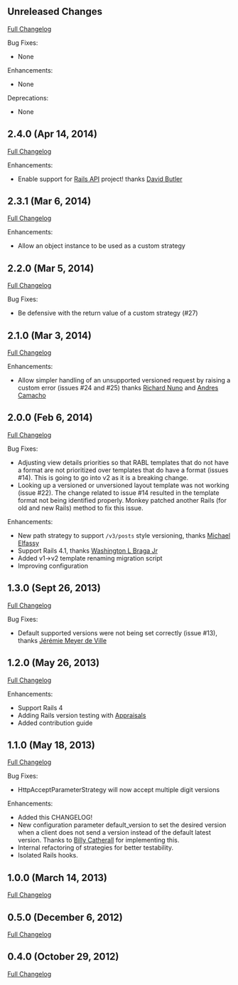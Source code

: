## Unreleased Changes

[Full Changelog](https://github.com/bwillis/versioncake/compare/v2.4...master)

Bug Fixes:

* None

Enhancements:

* None

Deprecations:

* None

## 2.4.0 (Apr 14, 2014)

[Full Changelog](https://github.com/bwillis/versioncake/compare/v2.3...v2.4)

Enhancements:

* Enable support for [Rails API](https://github.com/rails-api/rails-api) project! thanks [David Butler](https://github.com/dwbutler)

## 2.3.1 (Mar 6, 2014)

[Full Changelog](https://github.com/bwillis/versioncake/compare/v2.2...v2.3)

Enhancements:

* Allow an object instance to be used as a custom strategy

## 2.2.0 (Mar 5, 2014)

[Full Changelog](https://github.com/bwillis/versioncake/compare/v2.1...v2.2)

Bug Fixes:

* Be defensive with the return value of a custom strategy (#27)

## 2.1.0 (Mar 3, 2014)

[Full Changelog](https://github.com/bwillis/versioncake/compare/v2.0...v2.1)

Enhancements:

* Allow simpler handling of an unsupported versioned request by raising a custom error (issues #24 and #25) thanks [Richard Nuno](https://github.com/richardnuno) and [Andres Camacho](https://github.com/andresfcamacho)

## 2.0.0 (Feb 6, 2014)

[Full Changelog](https://github.com/bwillis/versioncake/compare/v1.3...v2.0)

Bug Fixes:

* Adjusting view details priorities so that RABL templates that do not have a format are not prioritized over templates that do have a format (issues #14). This is going to go into v2 as it is a breaking change.
* Looking up a versioned or unversioned layout template was not working (issue #22). The change related to issue #14 resulted in the template format not being identified properly. Monkey patched another Rails (for old and new Rails) method to fix this issue.

Enhancements:

* New path strategy to support `/v3/posts` style versioning, thanks [Michael Elfassy](https://github.com/elfassy)
* Support Rails 4.1, thanks [Washington L Braga Jr](https://github.com/huoxito)
* Added v1->v2 template renaming migration script
* Improving configuration

## 1.3.0 (Sept 26, 2013)

[Full Changelog](https://github.com/bwillis/versioncake/compare/v1.2...v1.3)

Bug Fixes:

* Default supported versions were not being set correctly (issue #13), thanks [Jérémie Meyer de Ville](https://github.com/jeremiemv)

## 1.2.0 (May 26, 2013)

[Full Changelog](https://github.com/bwillis/versioncake/compare/v1.1...v1.2)

Enhancements:

* Support Rails 4
* Adding Rails version testing with [Appraisals](https://github.com/thoughtbot/appraisal)
* Added contribution guide

## 1.1.0 (May 18, 2013)

[Full Changelog](https://github.com/bwillis/versioncake/compare/v1.0...v1.1)

Bug Fixes:

* HttpAcceptParameterStrategy will now accept multiple digit versions

Enhancements:

* Added this CHANGELOG!
* New configuration parameter default_version to set the desired version when a client does not send a version instead of the default latest version. Thanks to [Billy Catherall](https://github.com/bcatherall) for implementing this.
* Internal refactoring of strategies for better testability.
* Isolated Rails hooks.

## 1.0.0 (March 14, 2013)

[Full Changelog](https://github.com/bwillis/versioncake/compare/v0.5...v1.0)

## 0.5.0 (December 6, 2012)

[Full Changelog](https://github.com/bwillis/versioncake/compare/v0.4...v0.5)

## 0.4.0 (October 29, 2012)

[Full Changelog](https://github.com/bwillis/versioncake/compare/0fe364999ec9e5fe27faf39f82d8f7f2d26f38be...v0.4)
